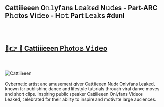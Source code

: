 <h2>Cattiiieeen O𝚗𝚕yf𝚊ns L𝚎a𝚔ed N𝚞𝚍es - Part-ARC P𝚑𝚘tos Vi𝚍𝚎o - H𝚘𝚝 Part L𝚎a𝚔s #dunl</h2>
<br>
<br>
<h2><a href="https://sinosizo.online/live/video.php?q=cattiiieeen">🔗👉 🔴 Cattiiieeen P𝚑ot𝚘𝚜 V𝚒d𝚎o</a></h2>
<br>
<br>
<a href="https://sinosizo.online/live/video.php?q=cattiiieeen" rel="nofollow" data-target="animated-image.originalLink"><img src="https://i.imgur.com/0qMVB7G.gif" alt="Cattiiieeen" style="max-width: 100%; display: inline-block;" data-target="animated-image.originalImage"></a>
</div>
<br>
<br>
Cybernetic artist and amusement giver Cattiiieeen Nude Onlyfans Leaked, known for publishing dance and lifestyle tutorials through viral dance moves and short clips. Inspiring public speaker Cattiiieeen Onlyfans Videos Leaked, celebrated for their ability to inspire and motivate large audiences.  
<br>